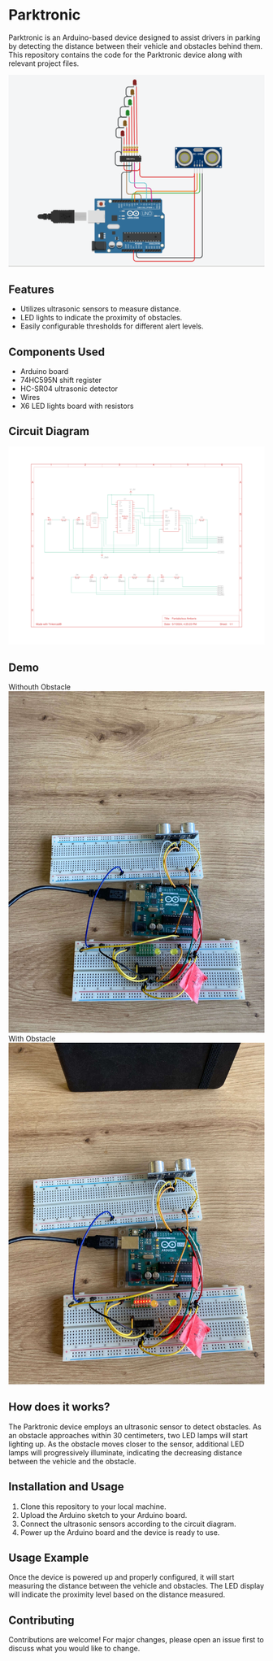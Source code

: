# Parktronic

Parktronic is an Arduino-based device designed to assist drivers in parking by detecting the distance between their vehicle and obstacles behind them. This repository contains the code for the Parktronic device along with relevant project files.

![Parktronic Device](pics/Screenshot_2024-05-07_16_24_46.png)

## Features

- Utilizes ultrasonic sensors to measure distance.
- LED lights to indicate the proximity of obstacles.
- Easily configurable thresholds for different alert levels.

## Components Used

- Arduino board
- 74HC595N shift register
- HC-SR04 ultrasonic detector
- Wires
- X6 LED lights board with resistors

## Circuit Diagram

![Circuit Diagram](pics/Parktronic_device-1.png)


## Demo
Withouth Obstacle
![Parktronic Device Demo](pics/clear.jpeg)
With Obstacle
![Parktronic Device Demo](pics/obstacle.jpeg)

## How does it works?

The Parktronic device employs an ultrasonic sensor to detect obstacles. As an obstacle approaches within 30 centimeters, two LED lamps will start lighting up. As the obstacle moves closer to the sensor, additional LED lamps will progressively illuminate, indicating the decreasing distance between the vehicle and the obstacle.

## Installation and Usage

1. Clone this repository to your local machine.
2. Upload the Arduino sketch to your Arduino board.
3. Connect the ultrasonic sensors according to the circuit diagram.
4. Power up the Arduino board and the device is ready to use.

## Usage Example

Once the device is powered up and properly configured, it will start measuring the distance between the vehicle and obstacles. The LED display will indicate the proximity level based on the distance measured.



## Contributing

Contributions are welcome! For major changes, please open an issue first to discuss what you would like to change.


